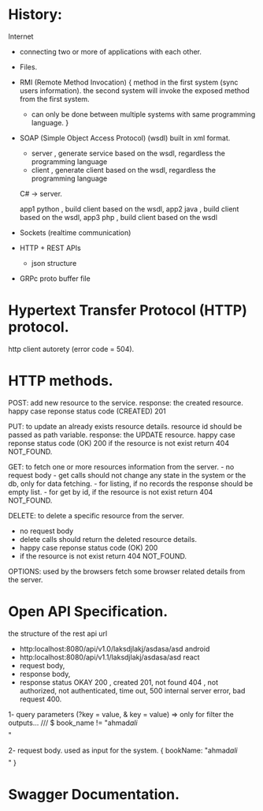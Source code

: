 # History:

Internet

- connecting two or more of applications with each other.

- Files.

- RMI (Remote Method Invocation) { 
  method in the first system (sync users information).
  the second system will invoke the exposed method from the first system.
    
  - can only be done between multiple systems with same programming language.
} 
  
- SOAP (Simple Object Access Protocol) (wsdl) built in xml format.
  - server , generate service based on the wsdl, regardless the programming language
  - client , generate client based on the wsdl, regardless the programming language
 
  C# -> server.
  
  app1 python , build client based on the wsdl, 
  app2 java , build client based on the wsdl, 
  app3 php , build client based on the wsdl

- Sockets (realtime communication) 

- HTTP + REST APIs
  - json structure

- GRPc proto buffer file
 

# Hypertext Transfer Protocol (HTTP) protocol.

http client autorety (error code = 504).

# HTTP methods.
  POST: add new resource to the service. 
       response: the created resource.
       happy case reponse status code (CREATED) 201 

  PUT: to update an already exists resource details.
      resource id should be passed as path variable.
      response: the UPDATE resource.
      happy case reponse status code (OK) 200
      if the resource is not exist return 404 NOT_FOUND.

  GET: to fetch one or more resources information from the server.
    - no request body
    - get calls should not change any state in the system or the db, only for data fetching.
    - for listing, if no records the response should be empty list.
    - for get by id, if the resource is not exist return 404 NOT_FOUND.

  DELETE: to delete a specific resource from the server.
  - no request body
  - delete calls should return the deleted resource details.
  - happy case reponse status code (OK) 200
  - if the resource is not exist return 404 NOT_FOUND.

  OPTIONS: used by the browsers fetch some browser related details from the server.


# Open API Specification.
the structure of the rest api url
- http:localhost:8080/api/v1.0/laksdjlakj/asdasa/asd android
- http:localhost:8080/api/v1.1/laksdjlakj/asdasa/asd react
- request body, 
- response body,
- response status OKAY 200 , created 201, not found 404 , not authorized, not authenticated, time out, 500 internal server error,  bad request 400.


1- query parameters (?key = value, & key = value)  => only for filter the outputs...
/// $  book_name != "ahmad$ali$$$$$$$$$" 


2- request body. used as input for the system.
{
    bookName: "ahmad$ali$$$$$$$$$"
}



# Swagger Documentation.



